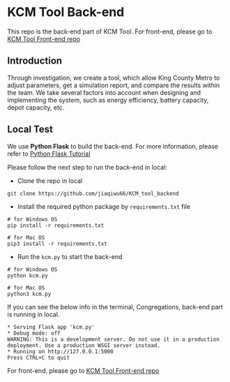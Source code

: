 # KCM Tool Back-end

This repo is the back-end part of KCM Tool. For front-end, please go to [KCM Tool Front-end repo](https://github.com/jiaqiwu66/KCM_tool_frontend)

## Introduction
Through investigation, we create a tool, which allow King County Metro to adjust parameters, get a simulation report, and compare the results within the team. 
We take several factors into account when designing and implementing the system, such as energy efficiency, battery capacity, depot capacity, etc.

## Local Test
We use **Python Flask** to build the back-end.
For more information, please refer to [Python Flask Tutorial](https://flask.palletsprojects.com/en/stable/tutorial/)

Please follow the next step to run the back-end in local:
- Clone the repo in local
```
git clone https://github.com/jiaqiwu66/KCM_tool_backend
```
- Install the required python package by `requirements.txt` file
```
# for Windows OS
pip install -r requirements.txt

# for Mac OS
pip3 install -r requirements.txt
```
- Run the `kcm.py` to start the back-end
```
# for Windows OS
python kcm.py

# for Mac OS
python3 kcm.py
```
If you can see the below info in the terminal, Congregations, back-end part is running in local.
```
* Serving Flask app 'kcm.py'
* Debug mode: off
WARNING: This is a development server. Do not use it in a production deployment. Use a production WSGI server instead.
* Running on http://127.0.0.1:5000
Press CTRL+C to quit
```

For front-end, please go to [KCM Tool Front-end repo](https://github.com/jiaqiwu66/KCM_tool_frontend)
